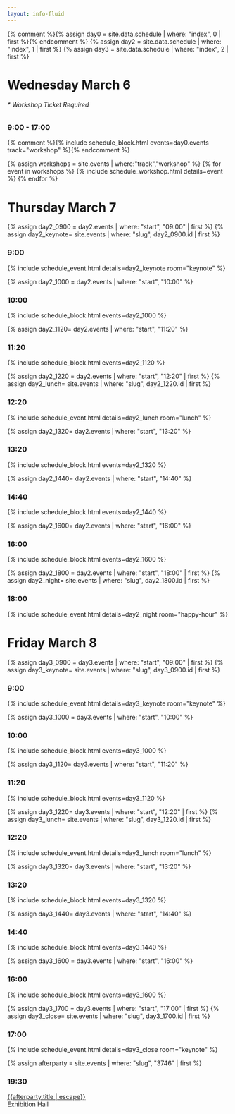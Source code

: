 ```yaml
---
layout: info-fluid
---
```

{% comment %}{% assign day0 = site.data.schedule | where: "index", 0  | first %}{% endcomment %}
{% assign day2 = site.data.schedule | where: "index", 1  | first %}
{% assign day3 = site.data.schedule | where: "index", 2  | first %}
<h1>Wednesday March 6 </h1>
<h6>* Workshop Ticket Required</h6>
<h3>9:00 - 17:00</h3>
{% comment %}{% include schedule_block.html events=day0.events track="workshop" %}{% endcomment %}

{% assign workshops = site.events | where:"track","workshop" %}
 {% for event in workshops %}
 {% include schedule_workshop.html details=event %}
 {% endfor %}

<h1> Thursday March 7</h1>

{% assign day2_0900 = day2.events | where: "start", "09:00" | first %}
{% assign day2_keynote= site.events | where: "slug", day2_0900.id | first %}
<h3>9:00</h3>
{% include schedule_event.html details=day2_keynote room="keynote" %}

{% assign day2_1000 = day2.events | where: "start", "10:00" %}
<h3>10:00</h3>
{% include schedule_block.html events=day2_1000 %}

{% assign day2_1120= day2.events | where: "start", "11:20" %}
<h3>11:20</h3>
{% include schedule_block.html events=day2_1120 %}

{% assign day2_1220 = day2.events | where: "start", "12:20" | first %}
{% assign day2_lunch= site.events | where: "slug", day2_1220.id | first %}
<h3>12:20</h3>
{% include schedule_event.html details=day2_lunch room="lunch" %}

{% assign day2_1320= day2.events | where: "start", "13:20" %}
<h3>13:20</h3>
{% include schedule_block.html events=day2_1320 %}

{% assign day2_1440= day2.events | where: "start", "14:40" %}
<h3>14:40</h3>
{% include schedule_block.html events=day2_1440 %}

{% assign day2_1600= day2.events | where: "start", "16:00" %}
<h3>16:00</h3>
{% include schedule_block.html events=day2_1600 %}


{% assign day2_1800 = day2.events | where: "start", "18:00" | first %}
{% assign day2_night= site.events | where: "slug", day2_1800.id | first %}
<h3>18:00</h3>
{% include schedule_event.html details=day2_night room="happy-hour" %}


<h1> Friday March 8</h1>

{% assign day3_0900 = day3.events | where: "start", "09:00" | first %}
{% assign day3_keynote= site.events | where: "slug", day3_0900.id | first %}
<h3>9:00</h3>
{% include schedule_event.html details=day3_keynote room="keynote" %}

{% assign day3_1000 = day3.events | where: "start", "10:00" %}
<h3>10:00</h3>
{% include schedule_block.html events=day3_1000 %}

{% assign day3_1120= day3.events | where: "start", "11:20" %}
<h3>11:20</h3>
{% include schedule_block.html events=day3_1120 %}

{% assign day3_1220= day3.events | where: "start", "12:20" | first %}
{% assign day3_lunch= site.events | where: "slug", day3_1220.id | first %}
<h3>12:20</h3>
{% include schedule_event.html details=day3_lunch room="lunch" %}

{% assign day3_1320= day3.events | where: "start", "13:20" %}
<h3>13:20</h3>
{% include schedule_block.html events=day3_1320 %}

{% assign day3_1440= day3.events | where: "start", "14:40" %}
<h3>14:40</h3>
{% include schedule_block.html events=day3_1440 %}

{% assign day3_1600 = day3.events | where: "start", "16:00" %}
<h3>16:00</h3>
{% include schedule_block.html events=day3_1600 %}

{% assign day3_1700 = day3.events | where: "start", "17:00" | first %}
{% assign day3_close= site.events | where: "slug", day3_1700.id | first %}
<h3>17:00</h3>
{% include schedule_event.html details=day3_close room="keynote" %}

{% assign afterparty = site.events | where: "slug", "3746" | first %}
<h3>19:30</h3>
<div class="row schedule-row">
		<div class="col-sm-6 col-xs-12 workshop">
				<a href="{{afterparty.url}}">{{afterparty.title | escape}}</a>
				<br/>
			<span class="small pull-right">
				 Exhibition Hall
			</span>
	  </div>
</div>
